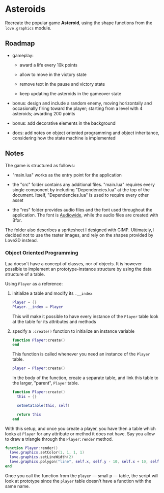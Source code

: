 # Asteroids

Recreate the popular game **Asteroid**, using the shape functions from the `love.graphics` module.

## Roadmap

- gameplay:

  - award a life every 10k points

  - allow to move in the victory state

  - remove text in the pause and victory state

  - keep updating the asteroids in the gameover state

- bonus: design and include a random enemy, moving horizontally and occasionally firing toward the player; starting from a level with 4 asteroids; awarding 200 points

- bonus: add decorative elements in the background

- docs: add notes on object oriented programming and object inheritance, considering how the state machine is implemented

## Notes

The game is structured as follows:

- "main.lua" works as the entry point for the application

- the "src" folder contains any additional files. "main.lua" requires every single component by including "Dependencies.lua" at the top of the document. Itself, "Dependencies.lua" is used to require every other asset

- the "res" folder provides audio files and the font used throughout the application. The font is [Audiowide](https://fonts.google.com/specimen/Audiowide), while the audio files are created with Bfxr.

The folder also describes a spritesheet I designed with GIMP. Ultimately, I decided not to use the raster images, and rely on the shapes provided by Love2D instead.

### Object Oriented Programming

Lua doesn't have a concept of classes, nor of objects. It is however possible to implement an prototype-instance structure by using the data structure of a table.

Using `Player` as a reference:

1. initialize a table and modify its `.__index`

   ```lua
   Player = {}
   Player.__index = Player
   ```

   This will make it possible to have every instance of the `Player` table look at the table for its attributes and methods

2. specify a `:create()` function to initialize an instance variable

   ```lua
   function Player:create()
   end
   ```

   This function is called whenever you need an instance of the `Player` table.

   ```lua
   player = Player:create()
   ```

   In the body of the function, create a separate table, and link this table to the larger, "parent", `Player` table.

   ```lua
   function Player:create()
     this = {}

     setmetatable(this, self)

     return this
   end
   ```

With this setup, and once you create a player, you have then a table which looks at `Player` for any attribute or method it does not have. Say you allow to draw a triangle through the `Player:render` method.

```lua
function Player:render()
  love.graphics.setColor(1, 1, 1, 1)
  love.graphics.setLineWidth(2)
  love.graphics.polygon("line", self.x, self.y - 10, self.x + 10, self.y + 10, self.x - 10, self.y + 10)
end
```

Once you call the function from the `player` — small p — table, the script will look at prototype since the `player` table doesn't have a function with the same name.
